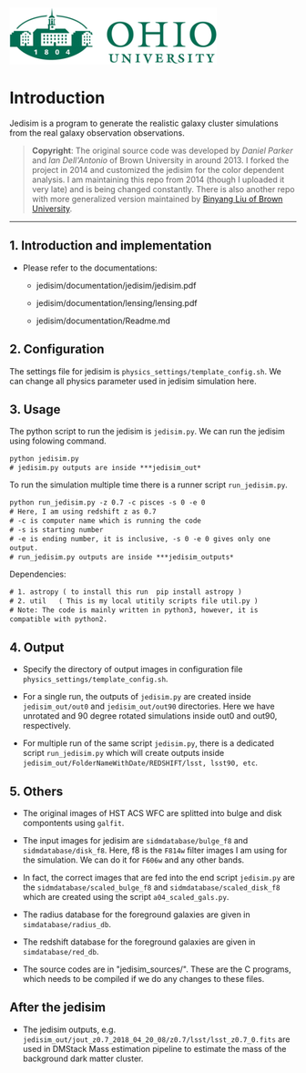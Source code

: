 ![](ohio.png) 

# Introduction
Jedisim is a program to generate the realistic galaxy cluster simulations from the real
galaxy observation observations.

> **Copyright**: The original source code was developed by *Daniel Parker* 
  and *Ian Dell'Antonio* of Brown University in around 2013.
  I forked the project in 2014 and customized the jedisim for the color dependent analysis.
  I am maintaining this repo from 2014 (though I uploaded it very late) and is being changed constantly.
  There is also another repo with more generalized version maintained by [Binyang Liu of Brown University](https://github.com/rbliu/jedisim).<br>

-----------

## 1. Introduction and implementation

* Please refer to the documentations:

    * jedisim/documentation/jedisim/jedisim.pdf

    * jedisim/documentation/lensing/lensing.pdf
    
    * jedisim/documentation/Readme.md
    
## 2. Configuration

The settings file for jedisim is `physics_settings/template_config.sh`.
We can change all physics parameter used in jedisim simulation here.

## 3. Usage

The python script to run the jedisim is `jedisim.py`. We can run the jedisim using
folowing command.
```
python jedisim.py
# jedisim.py outputs are inside ***jedisim_out*
```

To run the simulation multiple time there is a runner script `run_jedisim.py`.
```
python run_jedisim.py -z 0.7 -c pisces -s 0 -e 0
# Here, I am using redshift z as 0.7
# -c is computer name which is running the code
# -s is starting number
# -e is ending number, it is inclusive, -s 0 -e 0 gives only one output.
# run_jedisim.py outputs are inside ***jedisim_outputs*
```

Dependencies:
```
# 1. astropy ( to install this run  pip install astropy )
# 2. util   ( This is my local utitily scripts file util.py )
# Note: The code is mainly written in python3, however, it is compatible with python2.
```

## 4. Output

* Specify the directory of output images in configuration file `physics_settings/template_config.sh`.

* For a single run, the outputs of `jedisim.py` are created inside `jedisim_out/out0` 
  and `jedisim_out/out90` directories. Here we have unrotated and 90 degree rotated simulations
  inside out0 and out90, respectively.

* For multiple run of the same script `jedisim.py`,  there is a dedicated script `run_jedisim.py`
  which will create outputs inside `jedisim_out/FolderNameWithDate/REDSHIFT/lsst, lsst90, etc`.


## 5. Others

* The original images of HST ACS WFC are splitted into bulge and disk compontents using `galfit`.

* The input images for jedisim are `sidmdatabase/bulge_f8` and `sidmdatabase/disk_f8`.
  Here, f8 is the `F814w` filter images I am using for the simulation. We can do it for `F606w`
  and any other bands.
  
* In fact, the correct images that are fed into the end script `jedisim.py` are the 
  `sidmdatabase/scaled_bulge_f8` and `sidmdatabase/scaled_disk_f8` which are created using the 
  script `a04_scaled_gals.py`.

* The radius database for the foreground galaxies are given in `simdatabase/radius_db`.

* The redshift database for the foreground galaxies are given in `simdatabase/red_db`.

* The source codes are in "jedisim_sources/". These are the C programs, 
  which needs to be compiled if we do any changes to these files.

## After the jedisim

* The jedisim outputs, e.g. `jedisim_out/jout_z0.7_2018_04_20_08/z0.7/lsst/lsst_z0.7_0.fits`
  are used in DMStack Mass estimation pipeline to estimate the mass of the 
  background dark matter cluster.
